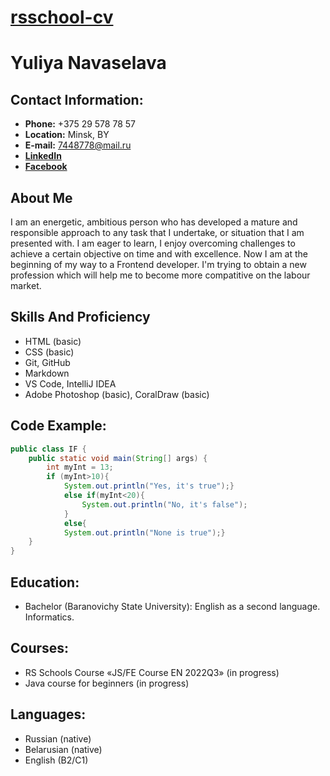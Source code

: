 # [rsschool-cv](https://Jully13.github.io/rsschool-cv/cv)

# **Yuliya Navaselava**

## **Contact Information:**

- **Phone:** +375 29 578 78 57
- **Location:** Minsk, BY
- **E-mail:** 7448778@mail.ru
- **[LinkedIn](https://www.linkedin.com/in/julianovoselova)**
- **[Facebook](https://www.facebook.com/julianovoselova13/)**

## **About Me**

I am an energetic, ambitious person who has developed a mature and responsible approach to any task that I undertake, or situation that I am presented with. I am eager to learn, I enjoy overcoming challenges to achieve a certain objective on time and with excellence. Now I am at the beginning of my way to a Frontend developer. I'm trying to obtain a new profession which will help me to become more compatitive on the labour market.

## **Skills And Proficiency**

- HTML (basic)
- CSS (basic)
- Git, GitHub
- Markdown
- VS Code, IntelliJ IDEA
- Adobe Photoshop (basic), CoralDraw (basic)

## **Code Example:**

```java
public class IF {
    public static void main(String[] args) {
        int myInt = 13;
        if (myInt>10){
            System.out.println("Yes, it's true");}
            else if(myInt<20){
                System.out.println("No, it's false");
            }
            else{
            System.out.println("None is true");}
    }
}

```

## **Education:**

- Bachelor (Baranovichy State University): English as a second language. Informatics.

## **Courses:**
- RS Schools Course «JS/FE Course EN 2022Q3» (in progress)
- Java course for beginners (in progress)

## **Languages:**
- Russian (native)
- Belarusian (native)
- English (B2/C1)